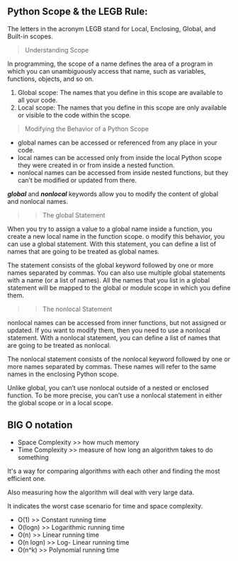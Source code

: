 ## Python Scope & the LEGB Rule:

The letters in the acronym LEGB stand for Local, Enclosing, Global, and Built-in scopes.

> Understanding Scope

In programming, the scope of a name defines the area of a program in which you can unambiguously access that name, such as variables, functions, objects, and so on. 

1. Global scope: The names that you define in this scope are available to all your code.
2. Local scope: The names that you define in this scope are only available or visible to the code within the scope.

> Modifying the Behavior of a Python Scope

- global names can be accessed or referenced from any place in your code.
- local names can be accessed only from inside the local Python scope they were created in or from inside a nested function.
- nonlocal names can be accessed from inside nested functions, but they can’t be modified or updated from there.

***global*** and ***nonlocal*** keywords allow you to modify the content of global and nonlocal names.

>> The global Statement

When you try to assign a value to a global name inside a function, you create a new local name in the function scope. 
o modify this behavior, you can use a global statement. With this statement, you can define a list of names that are going to be treated as global names.

The statement consists of the global keyword followed by one or more names separated by commas. You can also use multiple global statements with a name (or a list of names). 
All the names that you list in a global statement will be mapped to the global or module scope in which you define them.

>> The nonlocal Statement

nonlocal names can be accessed from inner functions, but not assigned or updated. If you want to modify them, then you need to use a nonlocal statement. With a nonlocal statement, you can define a list of names that are going to be treated as nonlocal.

The nonlocal statement consists of the nonlocal keyword followed by one or more names separated by commas. These names will refer to the same names in the enclosing Python scope.

Unlike global, you can’t use nonlocal outside of a nested or enclosed function. To be more precise, you can’t use a nonlocal statement in either the global scope or in a local scope.


## BIG O notation 

- Space Complexity >> how much memory
- Time Complexity >> measure of how long an algorithm takes to do something



It's a way for comparing algorithms with each other and finding the most efficient one.

Also measuring how the algorithm will deal with very large data.

It indicates the worst case scenario for time and space complexity.

- O(1) >> Constant running time
- O(logn) >> Logarithmic running time
- O(n) >> Linear running time
- O(n logn) >> Log- Linear running time
- O(n^k) >> Polynomial running time

